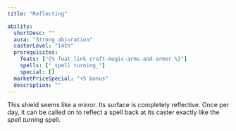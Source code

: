 ```yaml
---
title: "Reflecting"

ability:
  shortDesc: ""
  aura: "Strong abjuration"
  casterLevel: "14th"
  prerequisites:
    feats: ["{% feat_link craft-magic-arms-and-armor %}"]
    spells: ["_spell turning_"]
    special: []
  marketPriceSpecial: "+5 bonus"
  description: ""
---
```

This shield seems like a mirror. Its surface is completely reflective. Once per day, it can be called on to reflect a spell back at its caster exactly like the _spell turning_ spell.


